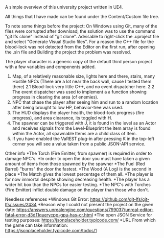 A simple overview of this university project written in UE4.

All things that I have made can be found under the Content/Custom file tree.

To note some things before the project:
	On Windows using Git, many of the files were corrupted after download, the solution was to use the command "git lfs clone" instead of "git clone".
	Advisable to right-click the .uproject file and select "Generate Visual Studio files".
	For a reason the C++ file for the blood-lock was not detected from the Editor on the first run, after opening the .sln file and Building the project the problem was resolved.
	

The player character is a generic copy of the default third person project with a few variables and components added.

1. Map, of a relatively reasonable size, lights here and there, stairs, many Hostile NPCs (There are a lot near the back wall, cause I tested them there)
2.1 Blood-lock very little C++, and no event dispatcher here.
2.2 The event dispatcher was used to implement a a function showing progress in clearing the area (of enemies).
3. NPC that chase the player after seeing him and run to a random location after being brought to low HP, behavior-tree was used.
4. The HUD displays the player health, the blood-lock progress (fire progress), and area clearance, its toggled with H. 
5. The spawner can be triggered with J, it is found in the level as an Actor and receives signals from the Level-Blueprint
	the item array is found within the Actor, all spawnable Items are a child class of Item.
6. If you have enabled the VaREST plug-in after pressing K in the top-left corner you will see a value taken from a public JSON-API service.

Other info
*The Torch (Fire Emitter, from spawner) is required in order to damage NPC's.
*In order to open the door you must have taken a given amount of items from those spawned by the spawner
	*The Fuel (Red Barrel) "burns" the door the fastest.
	*The Wood (A Log) is the second in place
	*The Match gives the lowest percentage of them all.
*The player is for now immortal despite showing decreasing health.
*The player has a wider hit box than the NPCs for easier testing.
*The NPC's with Torches (Fire Emitter) inflict double damage on the player than those who don't.
	
Needless references
*Windows Git Error:	https://github.com/git-lfs/git-lfs/issues/2434
*Reason why I could not present the project on the given date:	https://answers.unrealengine.com/questions/799037/unreal-editor-fatal-error-d3d11querycpp-gpu-has-cr.html
*The open JSON Service for testing purposes: https://jsonplaceholder.typicode.com/
*URL From which the game can take information:	https://jsonplaceholder.typicode.com/todos/1
	
